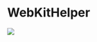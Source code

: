 # WebKitHelper
[![](https://jitpack.io/v/xiaoshen9404/WebKitHelper.svg)](https://jitpack.io/#xiaoshen9404/WebKitHelper)
